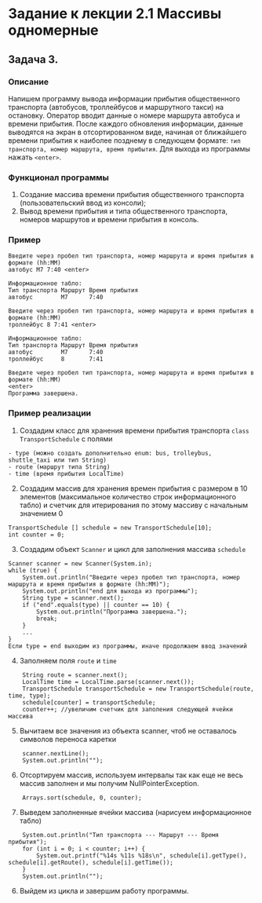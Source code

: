 # Задание к лекции 2.1 Массивы одномерные
## Задача 3.

### Описание
Напишем программу вывода информации прибытия общественного транспорта (автобусов, троллейбусов и маршрутного такси) на остановку.
Оператор вводит данные о номере маршрута автобуса и времени прибытия. После каждого обновления информации, данные выводятся на экран
в отсортированном виде, начиная от ближайшего времени прибытия к наиболее позднему в следующем формате: `тип транспорта, номер маршрута, время прибытия`.
Для выхода из программы нажать `<enter>`.

### Функционал программы
1. Создание массива времени прибытия общественного транспорта (пользовательский ввод из консоли);
2. Вывод времени прибытия и типа общественного транспорта, номеров маршрутов и времени прибытия в консоль. 

### Пример
```
Введите через пробел тип транспорта, номер маршрута и время прибытия в формате (hh:MM)
автобус М7 7:40 <enter>

Информационное табло:
Тип транспорта Маршрут Время прибытия
автобус        М7      7:40

Введите через пробел тип транспорта, номер маршрута и время прибытия в формате (hh:MM)
троллейбус 8 7:41 <enter>

Информационное табло:
Тип транспорта Маршрут Время прибытия
автобус        М7      7:40
троллейбус     8       7:41

Введите через пробел тип транспорта, номер маршрута и время прибытия в формате (hh:MM)
<enter>
Программа завершена.
```

### Пример реализации
1. Создадим класс для хранения времени прибытия транспорта `class TransportSchedule` с полями
```
- type (можно создать дополнительно enum: bus, trolleybus, shuttle_taxi или тип String)
- route (маршрут типа String)
- time (время прибытия LocalTime)
```
2. Создадим массив для хранения времен прибытия с размером в 10 элементов (максимальное количество строк информационного табло)
и счетчик для итерирования по этому массиву с начальным значением 0
```
TransportSchedule [] schedule = new TransportSchedule[10]; 
int counter = 0;
```
3. Создадим объект `Scanner` и цикл для заполнения массива `schedule`
```
Scanner scanner = new Scanner(System.in);
while (true) {
    System.out.println("Введите через пробел тип транспорта, номер маршрута и время прибытия в формате (hh:MM)");
    System.out.println("end для выхода из программы");
    String type = scanner.next();
    if ("end".equals(type) || counter == 10) {
        System.out.println("Программа завершена.");
        break;
    }
    ...
}
Если type = end выходим из программы, иначе продолжаем ввод значений
``` 
4. Заполняем поля `route` и `time`
```
    String route = scanner.next();
    LocalTime time = LocalTime.parse(scanner.next());
    TransportSchedule transportSchedule = new TransportSchedule(route, time, type);
    schedule[counter] = transportSchedule;
    counter++; //увеличим счетчик для заполения следующей ячейки массива
``` 
5. Вычитаем все значения из объекта scanner, чтоб не оставалось символов переноса каретки
```
    scanner.nextLine(); 
    System.out.println("");
```    
6. Отсортируем массив, используем интервалы так как еще не весь массив заполнен и мы получим NullPointerException.
```
    Arrays.sort(schedule, 0, counter);
```    
7. Выведем заполненные ячейки массива (нарисуем информационное табло)
```
    System.out.println("Тип транспорта --- Маршрут --- Время прибытия");
    for (int i = 0; i < counter; i++) {
        System.out.printf("%14s %11s %18s\n", schedule[i].getType(), schedule[i].getRoute(), schedule[i].getTime());
    }
    System.out.println("");
```
6. Выйдем из цикла и завершим работу программы.
